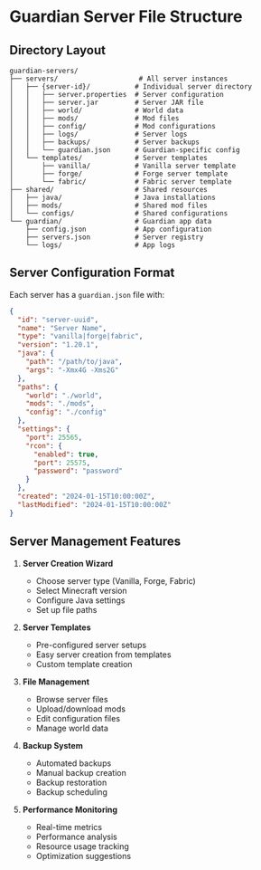 # Guardian Server File Structure

## Directory Layout

```
guardian-servers/
├── servers/                    # All server instances
│   ├── {server-id}/           # Individual server directory
│   │   ├── server.properties  # Server configuration
│   │   ├── server.jar         # Server JAR file
│   │   ├── world/             # World data
│   │   ├── mods/              # Mod files
│   │   ├── config/            # Mod configurations
│   │   ├── logs/              # Server logs
│   │   ├── backups/           # Server backups
│   │   └── guardian.json      # Guardian-specific config
│   └── templates/             # Server templates
│       ├── vanilla/           # Vanilla server template
│       ├── forge/             # Forge server template
│       └── fabric/            # Fabric server template
├── shared/                    # Shared resources
│   ├── java/                  # Java installations
│   ├── mods/                  # Shared mod files
│   └── configs/               # Shared configurations
└── guardian/                  # Guardian app data
    ├── config.json            # App configuration
    ├── servers.json           # Server registry
    └── logs/                  # App logs
```

## Server Configuration Format

Each server has a `guardian.json` file with:

```json
{
  "id": "server-uuid",
  "name": "Server Name",
  "type": "vanilla|forge|fabric",
  "version": "1.20.1",
  "java": {
    "path": "/path/to/java",
    "args": "-Xmx4G -Xms2G"
  },
  "paths": {
    "world": "./world",
    "mods": "./mods",
    "config": "./config"
  },
  "settings": {
    "port": 25565,
    "rcon": {
      "enabled": true,
      "port": 25575,
      "password": "password"
    }
  },
  "created": "2024-01-15T10:00:00Z",
  "lastModified": "2024-01-15T10:00:00Z"
}
```

## Server Management Features

1. **Server Creation Wizard**
   - Choose server type (Vanilla, Forge, Fabric)
   - Select Minecraft version
   - Configure Java settings
   - Set up file paths

2. **Server Templates**
   - Pre-configured server setups
   - Easy server creation from templates
   - Custom template creation

3. **File Management**
   - Browse server files
   - Upload/download mods
   - Edit configuration files
   - Manage world data

4. **Backup System**
   - Automated backups
   - Manual backup creation
   - Backup restoration
   - Backup scheduling

5. **Performance Monitoring**
   - Real-time metrics
   - Performance analysis
   - Resource usage tracking
   - Optimization suggestions
